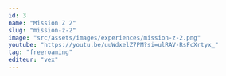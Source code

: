 ```yaml
---
id: 3
name: "Mission Z 2"
slug: "mission-z-2"
image: "src/assets/images/experiences/mission-z-2.png"
youtube: "https://youtu.be/uuWdxelZ7PM?si=ulRAV-RsFcXrtyx_"
tag: "freeroaming"
editeur: "vex"
---
```

